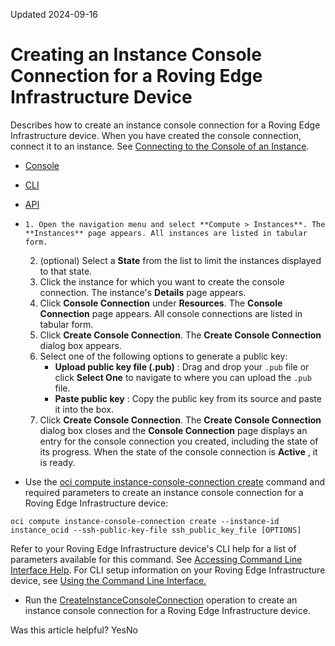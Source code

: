 Updated 2024-09-16
# Creating an Instance Console Connection for a Roving Edge Infrastructure Device
Describes how to create an instance console connection for a Roving Edge Infrastructure device.
When you have created the console connection, connect it to an instance. See [Connecting to the Console of an Instance](https://docs.oracle.com/en-us/iaas/Content/Rover/Compute/Instance/console-connection-instance.htm#top "Describes how to connect to the serial or VNC console of an instance for a Roving Edge Infrastructure device using the console connection you create.").
  * [Console](https://docs.oracle.com/en-us/iaas/Content/Rover/Compute/Instance/create-instance-console-connection.htm)
  * [CLI](https://docs.oracle.com/en-us/iaas/Content/Rover/Compute/Instance/create-instance-console-connection.htm)
  * [API](https://docs.oracle.com/en-us/iaas/Content/Rover/Compute/Instance/create-instance-console-connection.htm)


  *     1. Open the navigation menu and select **Compute > Instances**. The **Instances** page appears. All instances are listed in tabular form.
    2. (optional) Select a **State** from the list to limit the instances displayed to that state.
    3. Click the instance for which you want to create the console connection. The instance's **Details** page appears.
    4. Click **Console Connection** under **Resources**. The **Console Connection** page appears. All console connections are listed in tabular form.
    5. Click **Create Console Connection**. The **Create Console Connection** dialog box appears.
    6. Select one of the following options to generate a public key:
       * **Upload public key file (.pub)** : Drag and drop your `.pub` file or click **Select One** to navigate to where you can upload the `.pub` file.
       * **Paste public key** : Copy the public key from its source and paste it into the box.
    7. Click **Create Console Connection**. The **Create Console Connection** dialog box closes and the **Console Connection** page displays an entry for the console connection you created, including the state of its progress. When the state of the console connection is **Active** , it is ready.
  * Use the [oci compute instance-console-connection create](https://docs.oracle.com/iaas/tools/oci-cli/latest/oci_cli_docs/cmdref/compute/instance-console-connection/create.html) command and required parameters to create an instance console connection for a Roving Edge Infrastructure device:
```
oci compute instance-console-connection create --instance-id instance_ocid --ssh-public-key-file ssh_public_key_file [OPTIONS]
```

Refer to your Roving Edge Infrastructure device's CLI help for a list of parameters available for this command. See [Accessing Command Line Interface Help](https://docs.oracle.com/en-us/iaas/Content/Rover/Access/cli_install.htm#CLIAccessHelp).
For CLI setup information on your Roving Edge Infrastructure device, see [Using the Command Line Interface.](https://docs.oracle.com/en-us/iaas/Content/Rover/Access/cli_install.htm#CLI "Describes how to use the Command Line Interface to access a a Roving Edge Infrastructure device.")
  * Run the [CreateInstanceConsoleConnection](https://docs.oracle.com/iaas/api/#/en/iaas/latest/InstanceConsoleConnection/CreateInstanceConsoleConnection) operation to create an instance console connection for a Roving Edge Infrastructure device.


Was this article helpful?
YesNo

